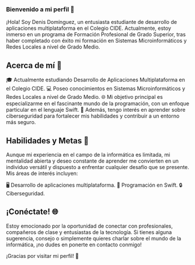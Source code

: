 ### Bienvenido a mi perfil 👋

¡Hola! Soy Denis Domínguez, un entusiasta estudiante de desarrollo de aplicaciones multiplataforma en el Colegio CIDE. Actualmente, estoy inmerso en un programa de Formación Profesional de Grado Superior, tras haber completado con éxito mi formación en Sistemas Microinformáticos y Redes Locales a nivel de Grado Medio.

## Acerca de mí 🚀

🎓 Actualmente estudiando Desarrollo de Aplicaciones Multiplataforma en el Colegio CIDE.
💻 Poseo conocimientos en Sistemas Microinformáticos y Redes Locales a nivel de Grado Medio.
🌐 Mi objetivo principal es especializarme en el fascinante mundo de la programación, con un enfoque particular en el lenguaje Swift.
🔐 Además, tengo interés en aprender sobre ciberseguridad para fortalecer mis habilidades y contribuir a un entorno más seguro.

## Habilidades y Metas 🎯

Aunque mi experiencia en el campo de la informática es limitada, mi mentalidad abierta y deseo constante de aprender me convierten en un individuo versátil y dispuesto a enfrentar cualquier desafío que se presente. Mis áreas de interés incluyen:

🖥️ Desarrollo de aplicaciones multiplataforma.
🚀 Programación en Swift.
🔒 Ciberseguridad.

## ¡Conéctate! 🌐

Estoy emocionado por la oportunidad de conectar con profesionales, compañeros de clase y entusiastas de la tecnología. Si tienes alguna sugerencia, consejo o simplemente quieres charlar sobre el mundo de la informática, ¡no dudes en ponerte en contacto conmigo!

¡Gracias por visitar mi perfil! 🙌
